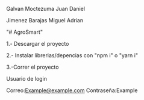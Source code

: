 Galvan Moctezuma Juan Daniel

Jimenez Barajas Miguel Adrian

"# AgroSmart"

 1.- Descargar el proyecto
 
 2.- Instalar librerias/depencias con "npm i" o "yarn i"
 
 3.-Correr el proyecto

 Usuario de login

Correo:Example@example.com
Contraseña:Example
